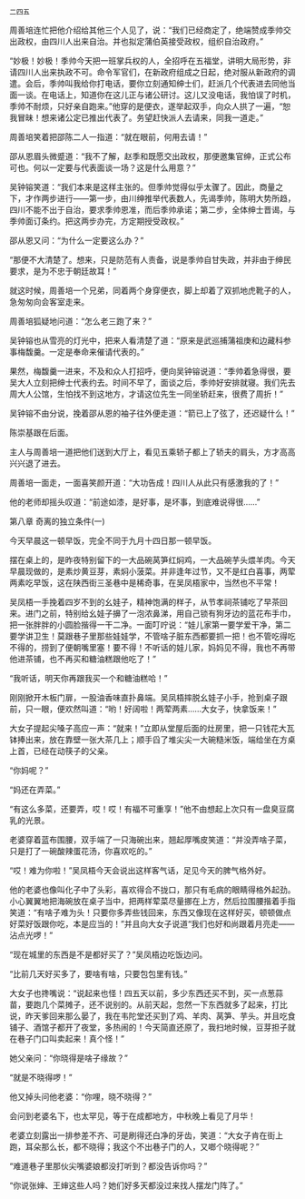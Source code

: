     二四五 

   周善培连忙把他介绍给其他三个人见了，说：“我们已经商定了，绝端赞成季帅交出政权，由四川人出来自治。并也拟定蒲伯英接受政权，组织自治政府。”

   “妙极！妙极！季帅今天把一班掌兵权的人，全招呼在五福堂，讲明大局形势，非请四川人出来执政不可。命令军官们，在新政府组成之日起，绝对服从新政府的调遣。会后，季帅叫我给你打电话，要你立刻通知绅士们，赶派几个代表进去同他当面一谈。在电话上，知道你在这儿正与诸公研讨。这儿又没电话，我怕误了时机，季帅不耐烦，只好亲自跑来。”他穿的是便衣，遂举起双手，向众人拱了一遍，“恕我冒昧！想来诸公定已推出代表了。务望赶快派人去请来，同我一道走。”

   周善培笑着把邵陈二人一指道：“就在眼前，何用去请！”

   邵从恩眉头微蹙道：“我不了解，赵季和既愿交出政权，那便邀集官绅，正式公布可也。何以一定要与代表面谈一场？这是什么用意？”

   吴钟镕笑道：“我们本来是这样主张的。但季帅觉得似乎太骤了。因此，商量之下，才作两步进行——第一步，由川绅推举代表数人，先谒季帅，陈明大势所趋，四川不能不出于自治，要求季帅恩准，而后季帅承诺；第二步，全体绅士晋谒，与季帅面订条约。把这两步办完，方定期授受政权。”

   邵从恩又问：“为什么一定要这么办？”

   “那便不大清楚了。想来，只是防范有人责备，说是季帅自甘失政，并非由于绅民要求，是为不忠于朝廷故耳！”

   就这时候，周善培一个兄弟，同着两个身穿便衣，脚上却着了双抓地虎靴子的人，急匆匆向会客室走来。

   周善培狐疑地问道：“怎么老三跑了来？”

   吴钟镕也从雪亮的灯光中，把来人看清楚了道：“原来是武巡捕蒲祖庚和边藏科参事梅馥羹。一定是奉命来催请代表的。”

   果然，梅馥羹一进来，不及和众人打招呼，便向吴钟镕说道：“季帅着急得很，要吴大人立刻把绅士代表约去。时间不早了，面谈之后，季帅好安排就寝。我们先去周大人公馆，生怕找不到这地方，才请这位先生一同坐轿赶来，很费了周折！”

   吴钟镕不由分说，挽着邵从恩的袖子往外便走道：“箭已上了弦了，还迟疑什么！”

   陈崇基跟在后面。

   主人与周善培一道把他们送到大厅上，看见五乘轿子都上了轿夫的肩头，方才高高兴兴退了进去。

   周善培一面走，一面喜笑颜开道：“大功告成！四川人从此只有感激我的了！”

   他的老师却摇头叹道：“前途如漆，是好事，是坏事，到底难说得很……”

   第八章 奇离的独立条件(一)

   今天早晨这一顿早饭，完全不同于九月十四日那一顿早饭。

   摆在桌上的，是昨夜特别留下的一大品碗莴笋红焖鸡，一大品碗芋头煨羊肉。今天早晨现做的，是素炒黄豆芽，素焖小菠菜。并非逢年过节，又不是红白喜事，两荤两素吃早饭，这在陕西街三圣巷中是稀奇事，在吴凤梧家中，当然也不平常！

   吴凤梧一手挽着四岁不到的幺娃子，精神饱满的样子，从节孝祠茶铺吃了早茶回来。进门之前，特别给幺娃子擤了一泡浓鼻涕，用自己锁有狗牙边的蓝花布手巾，把一张胖胖的小圆脸揩得一干二净。一面叮咛说：“娃儿家第一要学爱干净，第二要学讲卫生！莫跟巷子里那些娃娃学，不管啥子脏东西都要抓一把！也不管吃得吃不得的，捞到了便朝嘴里塞！要不得！不听话的娃儿家，妈妈见不得，我也不再带他进茶铺，也不再买和糖油糕跟他吃了！”

   “我听话，明天你再跟我买一个和糖油糕哈！”

   刚刚掀开木板门扉，一股油香味直扑鼻端。吴凤梧摔脱幺娃子小手，抢到桌子跟前，只一眼，便欢然叫道：“哟！好阔啦！两荤两素……大女子，快拿饭来！”

   大女子提起尖嗓子高应一声：“就来！”立即从堂屋后面的灶房里，把一只钱花大瓦钵捧出来，放在靠壁一张大茶几上；顺手舀了堆尖尖一大碗糙米饭，端给坐在方桌上首，已经在动筷子的父亲。

   “你妈呢？”

   “妈还在弄菜。”

   “有这么多菜，还要弄，哎！哎！有福不可重享！”他不由想起上次只有一盘臭豆腐乳的光景。

   老婆穿着蓝布围腰，双手端了一只海碗出来，翘起厚嘴皮笑道：“并没弄啥子菜，只是打了一碗酸辣蛋花汤，你喜欢吃的。”

   “哎！难为你啦！”吴凤梧今天会说出这样客气话，足见今天的脾气格外好。

   他的老婆也像叫化子中了头彩，喜欢得合不拢口，那只有毛病的眼睛得格外起劲。小心翼翼地把海碗放在桌子当中，把两样荤菜尽量挪在上方，然后拉围腰揩着手指笑道：“有啥子难为头！只要你多弄些钱回来，东西又像现在这样好买，顿顿做点好菜好饭跟你吃，本是应当的！”并且向大女子说道“我们也好和尚跟着月亮走——沾点光啰！”

   “现在城里的东西是不是都好买了？”吴凤梧边吃饭边问。

   “比前几天好买多了，要啥有啥，只要包包里有钱。”

   大女子也搀嘴说：“说起来也怪！四五天以前，多少东西还买不到，买一点葱蒜苗，要跑几个菜摊子，还不说别的。从前天起，忽然一下东西就多了起来，打比说，昨天爹回来那么晏了，我在韦陀堂还买到了鸡、羊肉、莴笋、芋头。并且吃食铺子、酒馆子都开了夜堂，多热闹的！今天简直还原了，我扫地时候，豆芽担子就在巷子门口叫卖起来！真个怪！”

   她父亲问：“你晓得是啥子缘故？”

   “就是不晓得啰！”

   他又掉头问他老婆：“你哩，晓不晓得？”

   会问到老婆名下，也太罕见，等于在成都地方，中秋晚上看见了月华！

   老婆立刻露出一排参差不齐、可是刷得还白净的牙齿，笑道：“大女子肯在街上跑，耳朵那么长，都不晓得；我这个不出巷子门的人，又啷个晓得呢？”

   “难道巷子里那伙尖嘴婆娘都没打听到？都没告诉你吗？”

   “你说张婶、王婶这些人吗？她们好多天都没过来找人摆龙门阵了。”


